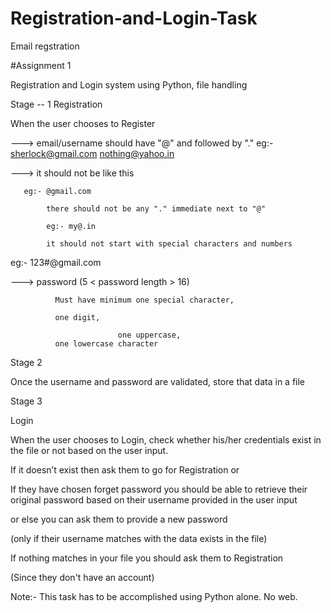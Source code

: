 # Registration-and-Login-Task
Email regstration

#Assignment 1                                                       

Registration and Login system using Python, file handling

Stage -- 1 
Registration

When the user chooses to Register

---> email/username should have "@" and followed by "."
      eg:- sherlock@gmail.com
            nothing@yahoo.in
            
---> it should not be like this 

       eg:- @gmail.com
       
            there should not be any "." immediate next to "@"
            
            eg:- my@.in
            
            it should not start with special characters and numbers
            
eg:- 123#@gmail.com

---> password (5 < password length > 16)

              Must have minimum one special character,
              
              one digit,
              
                            one uppercase, 
              one lowercase character 

Stage 2 

  Once the username and password are validated, store that data in a file


Stage 3

Login

 When the user chooses to Login, check whether his/her credentials exist in the file or not based on the user input. 
 
 If it doesn’t exist then ask them to go for Registration or 
 
If they have chosen forget password you should be able to retrieve their original password based on their username provided in the user input

or else you can ask them to provide a new password

(only if their username matches with the data exists in the file)

If nothing matches in your file you should ask them to Registration

(Since they don't have an account)

Note:- This task has to be accomplished using Python alone. No web.




